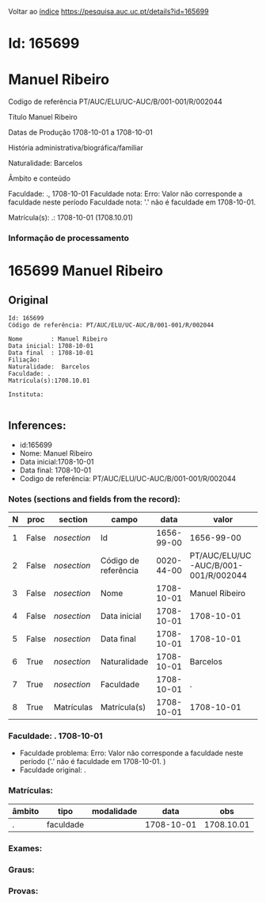 
Voltar ao [índice](00%20Lista.md)
https://pesquisa.auc.uc.pt/details?id=165699

# Id: 165699
# Manuel Ribeiro

Codigo de referência
PT/AUC/ELU/UC-AUC/B/001-001/R/002044

Título
Manuel Ribeiro

Datas de Produção
1708-10-01 a 1708-10-01

História administrativa/biográfica/familiar

Naturalidade: Barcelos


Âmbito e conteúdo

Faculdade: ., 1708-10-01 
Faculdade nota: Erro: Valor não corresponde a faculdade neste período
Faculdade nota: '.' não é faculdade em 1708-10-01.  

Matrícula(s):
.: 1708-10-01 (1708.10.01)


### Informação de processamento
# 165699 Manuel Ribeiro

## Original
```
Id: 165699
Código de referência: PT/AUC/ELU/UC-AUC/B/001-001/R/002044

Nome        : Manuel Ribeiro
Data inicial: 1708-10-01
Data final  : 1708-10-01
Filiação: 
Naturalidade:  Barcelos
Faculdade: . 
Matrícula(s):1708.10.01

Instituta: 


```
## Inferences:
* id:165699
* Nome: Manuel Ribeiro
* Data inicial:1708-10-01
* Data final: 1708-10-01
* Codigo de referência: PT/AUC/ELU/UC-AUC/B/001-001/R/002044

### Notes (sections and fields from the record):
|N  |proc   |section      |campo                 |data        |valor                                 |obs         |
|---|-------|-------------|----------------------|------------|--------------------------------------|------------|
|1  |False  |*nosection*  |Id                    |1656-99-00  |1656-99-00                            |165699      |
|2  |False  |*nosection*  |Código de referência  |0020-44-00  |PT/AUC/ELU/UC-AUC/B/001-001/R/002044  |            |
|3  |False  |*nosection*  |Nome                  |1708-10-01  |Manuel Ribeiro                        |            |
|4  |False  |*nosection*  |Data inicial          |1708-10-01  |1708-10-01                            |1708-10-01  |
|5  |False  |*nosection*  |Data final            |1708-10-01  |1708-10-01                            |1708-10-01  |
|6  |True   |*nosection*  |Naturalidade          |1708-10-01  |Barcelos                              |            |
|7  |True   |*nosection*  |Faculdade             |1708-10-01  |.                                     |            |
|8  |True   |Matrículas   |Matrícula(s)          |1708-10-01  |1708-10-01                            |1708.10.01  |
### Faculdade: . 1708-10-01 
* Faculdade problema: Erro: Valor não corresponde a faculdade neste período ('.' não é faculdade em 1708-10-01.  )
* Faculdade original: .

### Matrículas:
|âmbito|tipo       |modalidade|data        |obs         |
|------|-----------|----------|------------|------------|
|.     |faculdade  |          |1708-10-01  |1708.10.01  |

### Exames:

### Graus:

### Provas:


